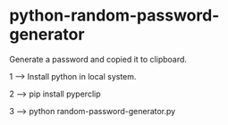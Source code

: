 # python-random-password-generator
Generate a password and copied it to clipboard.

1 --> Install python in local system.

2 --> pip install pyperclip

3 --> python random-password-generator.py
